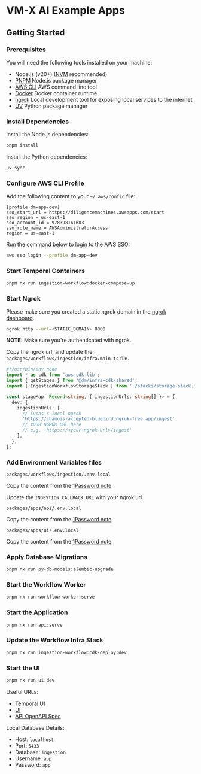 # VM-X AI Example Apps

## Getting Started

### Prerequisites

You will need the following tools installed on your machine:

- Node.js (v20+) ([NVM](https://github.com/nvm-sh/nvm) recommended)
- [PNPM](https://pnpm.io/installation) Node.js package manager
- [AWS CLI](https://docs.aws.amazon.com/cli/latest/userguide/getting-started-install.html) AWS command line tool
- [Docker](https://docs.docker.com/desktop/setup/install/mac-install/) Docker container runtime
- [ngrok](https://ngrok.com/docs/getting-started/) Local development tool for exposing local services to the internet
- [UV](https://docs.astral.sh/uv/getting-started/installation/) Python package manager

### Install Dependencies

Install the Node.js dependencies:

```bash
pnpm install
```

Install the Python dependencies:

```bash
uv sync
```

### Configure AWS CLI Profile

Add the following content to your `~/.aws/config` file:

```text
[profile dm-app-dev]
sso_start_url = https://diligencemachines.awsapps.com/start
sso_region = us-east-1
sso_account_id = 978398161683
sso_role_name = AWSAdministratorAccess
region = us-east-1
```

Run the command below to login to the AWS SSO:

```bash
aws sso login --profile dm-app-dev
```

### Start Temporal Containers

```bash
pnpm nx run ingestion-workflow:docker-compose-up
```

### Start Ngrok

Please make sure you created a static ngrok domain in the [ngrok dashboard](https://dashboard.ngrok.com/domains).

```bash
ngrok http --url=<STATIC_DOMAIN> 8000
```

**NOTE:** Make sure you're authenticated with ngrok.

Copy the ngrok url, and update the `packages/workflows/ingestion/infra/main.ts` file.

```typescript
#!/usr/bin/env node
import * as cdk from 'aws-cdk-lib';
import { getStages } from '@dm/infra-cdk-shared';
import { IngestionWorkflowStorageStack } from './stacks/storage-stack.js';

const stageMap: Record<string, { ingestionUrls: string[] }> = {
  dev: {
    ingestionUrls: [
      // Lucas's local ngrok
      'https://chamois-accepted-bluebird.ngrok-free.app/ingest',
      // YOUR NGROK URL here
      // e.g. 'https://<your-ngrok-url>/ingest'
    ],
  },
};
```

### Add Environment Variables files

`packages/workflows/ingestion/.env.local`

Copy the content from the [1Password note](https://share.1password.com/s#7jQbyl8p8zb3s0slhANUhZnVCil8R9cDuvO7q7r7_oY)

Update the `INGESTION_CALLBACK_URL` with your ngrok url.

`packages/apps/api/.env.local`

Copy the content from the [1Password note](https://share.1password.com/s#MSMPfyoPU97KKD-WB-I4mRuZKYF6MCuSHHtXoJ1_Cco)

`packages/apps/ui/.env.local`

Copy the content from the [1Password note](https://share.1password.com/s#u54oTXSFlwU06wvLqQ7SCyaMj0lmCAHtyCIbU806wXI)

### Apply Database Migrations

```bash
pnpm nx run py-db-models:alembic-upgrade
```

### Start the Workflow Worker

```bash
pnpm nx run workflow-worker:serve
```

### Start the Application

```bash
pnpm nx run api:serve
```

### Update the Workflow Infra Stack

```bash
pnpm nx run ingestion-workflow:cdk-deploy:dev
```

### Start the UI

```bash
pnpm nx run ui:dev
```

Useful URLs:

- [Temporal UI](http://localhost:8080/)
- [UI](http://localhost:3002/)
- [API OpenAPI Spec](http://localhost:8000/docs)

Local Database Details:

- Host: `localhost`
- Port: `5433`
- Database: `ingestion`
- Username: `app`
- Password: `app`
